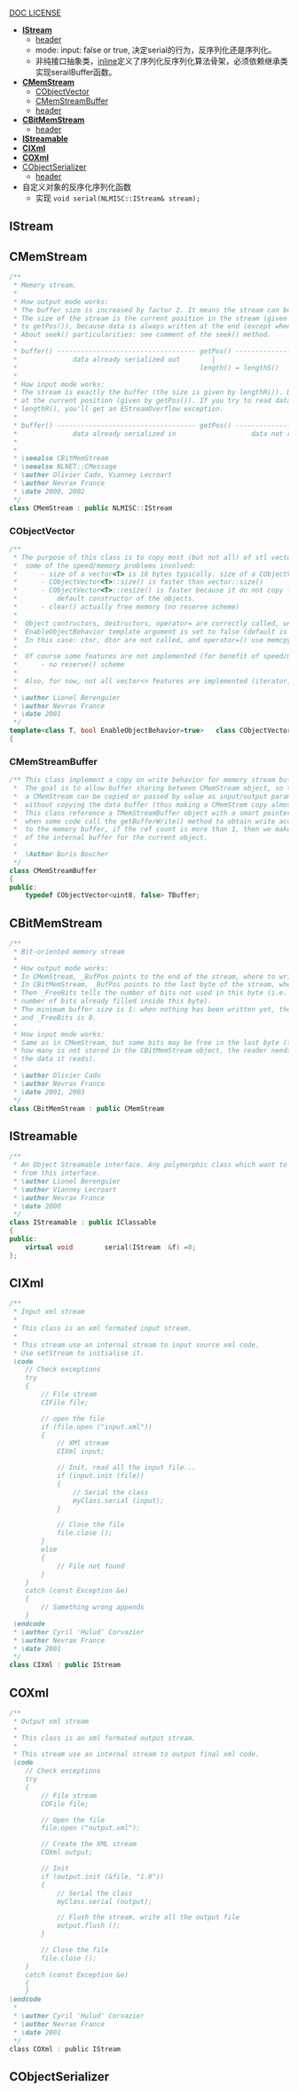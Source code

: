[DOC LICENSE](https://github.com/bbqz007/zhelper-ryzom-server/LICENSE)
* [**IStream**](#IStream)
	- [header](https://github.com/ryzom/ryzomcore/blob/ryzomclassic-develop/nel/include/nel/misc/stream.h)
	- mode: input: false or true, 决定serial的行为，反序列化还是序列化。
	- 非纯接口抽象类，[inline](https://github.com/ryzom/ryzomcore/blob/ryzomclassic-develop/nel/include/nel/misc/stream_inline.h)定义了序列化反序列化算法骨架，必须依赖继承类实现serailBuffer函数。
* [**CMemStream**](#CMemStream)
    - [CObjectVector](#CObjectVector)
    - [CMemStreamBuffer](#CMemStreamBuffer)
    - [header](https://github.com/ryzom/ryzomcore/blob/ryzomclassic-develop/nel/include/nel/misc/mem_stream.h)
* [**CBitMemStream**](#CBitMemStream)
	- [header](https://github.com/ryzom/ryzomcore/blob/ryzomclassic-develop/nel/include/nel/misc/bit_mem_stream.h)
* [**IStreamable**](#IStreamable)
* [**CIXml**](#CIXml)
* [**COXml**](#COXml)
* [CObjectSerializer](#CObjectSerializer)
	- [header](https://github.com/ryzom/ryzomcore/blob/ryzomclassic-develop/ryzom/common/src/game_share/object.h)
* 自定义对象的反序化序列化函数
	- 实现 ```void serial(NLMISC::IStream& stream);```
## IStream
## CMemStream
```c++
/**
 * Memory stream.
 *
 * How output mode works:
 * The buffer size is increased by factor 2. It means the stream can be smaller than the buffer size.
 * The size of the stream is the current position in the stream (given by lengthS() which is equal
 * to getPos()), because data is always written at the end (except when using poke()).
 * About seek() particularities: see comment of the seek() method.
 *
 * buffer() ----------------------------------- getPos() ---------------- size()
 *              data already serialized out        |
 *                                              length() = lengthS()
 *
 * How input mode works:
 * The stream is exactly the buffer (the size is given by lengthR()). Data is read inside the stream,
 * at the current position (given by getPos()). If you try to read data while getPos() is equal to
 * lengthR(), you'll get an EStreamOverflow exception.
 *
 * buffer() ----------------------------------- getPos() ------------------------- size()
 *              data already serialized in                   data not read yet      |
 *                                                                               length() = lengthR()
 *
 * \seealso CBitMemStream
 * \seealso NLNET::CMessage
 * \author Olivier Cado, Vianney Lecroart
 * \author Nevrax France
 * \date 2000, 2002
 */
class CMemStream : public NLMISC::IStream
```
### CObjectVector
```c++
/**
 * The purpose of this class is to copy most (but not all) of stl vector<> features, without
 *	some of the speed/memory problems involved:
 *		- size of a vector<T> is 16 bytes typically. size of a CObjectVector is 8 bytes (only a ptr and a size).
 *		- CObjectVector<T>::size() is faster than vector::size()
 *		- CObjectVector<T>::resize() is faster because it do not copy from a default value, it just call the
 *			default constructor of the objects.
 *		- clear() actually free memory (no reserve scheme)
 *
 *	Object contructors, destructors, operator= are correctly called, unless
 *	EnableObjectBehavior template argument is set to false (default is true)
 *	In this case: ctor, dtor are not called, and operator=() use memcpy.
 *
 *	Of course some features are not implemented (for benefit of speed/memory):
 *		- no reserve() scheme
 *
 *	Also, for now, not all vector<> features are implemented (iterator, erase etc...).
 *
 * \author Lionel Berenguier
 * \author Nevrax France
 * \date 2001
 */
template<class T, bool EnableObjectBehavior=true>	class CObjectVector
{
```
### CMemStreamBuffer
```c++
/** This class implement a copy on write behavior for memory stream buffer.
 *	The goal is to allow buffer sharing between CMemStream object, so that
 *	a CMemStream can be copied or passed by value as input/output parameter
 *	without copying the data buffer (thus making a CMemStrem copy almost free).
 *	This class reference a TMemStreamBuffer object with a smart pointer,
 *	when some code call the getBufferWrite() method to obtain write access
 *	to the memory buffer, if the ref count is more than 1, then we make a copy
 *	of the internal buffer for the current object.
 *
 *	\Author Boris Boucher
 */
class CMemStreamBuffer
{
public:
	typedef CObjectVector<uint8, false>	TBuffer;
```
## CBitMemStream
```c++
/**
 * Bit-oriented memory stream
 *
 * How output mode works:
 * In CMemStream, _BufPos points to the end of the stream, where to write new data.
 * In CBitMemStream, _BufPos points to the last byte of the stream, where to write new data.
 * Then _FreeBits tells the number of bits not used in this byte (i.e. (8-_FreeBits) is the
 * number of bits already filled inside this byte).
 * The minimum buffer size is 1: when nothing has been written yet, the position is at beginning
 * and _FreeBits is 8.
 *
 * How input mode works:
 * Same as in CMemStream, but some bits may be free in the last byte (the information about
 * how many is not stored in the CBitMemStream object, the reader needs to know the format of
 * the data it reads).
 *
 * \author Olivier Cado
 * \author Nevrax France
 * \date 2001, 2003
 */
class CBitMemStream : public CMemStream
```
## IStreamable
```c++
/**
 * An Object Streamable interface. Any polymorphic class which want to use serial() in a polymorphic way, must derive
 * from this interface.
 * \author Lionel Berenguier
 * \author Vianney Lecroart
 * \author Nevrax France
 * \date 2000
 */
class IStreamable : public IClassable
{
public:
	virtual void		serial(IStream	&f) =0;
};
```
## CIXml
```c++
/**
 * Input xml stream
 *
 * This class is an xml formated input stream.
 *
 * This stream use an internal stream to input source xml code.
 * Use setStream to initialise it.
 \code
	// Check exceptions
	try
	{
		// File stream
		CIFile file;

		// open the file
		if (file.open ("input.xml"))
		{
			// XMl stream
			CIXml input;

			// Init, read all the input file...
			if (input.init (file))
			{
				// Serial the class
				myClass.serial (input);
			}

			// Close the file
			file.close ();
		}
		else
		{
			// File not found
		}
	}
	catch (const Exception &e)
	{
		// Something wrong appends
	}
 \endcode
 * \author Cyril 'Hulud' Corvazier
 * \author Nevrax France
 * \date 2001
 */
class CIXml : public IStream
```
## COXml
```c
/**
 * Output xml stream
 *
 * This class is an xml formated output stream.
 *
 * This stream use an internal stream to output final xml code.
 \code
	// Check exceptions
	try
	{
		// File stream
		COFile file;

		// Open the file
		file.open ("output.xml");

		// Create the XML stream
		COXml output;

		// Init
		if (output.init (&file, "1.0"))
		{
			// Serial the class
			myClass.serial (output);

			// Flush the stream, write all the output file
			output.flush ();
		}

		// Close the file
		file.close ();
	}
 	catch (const Exception &e)
	{
	}
\endcode
 *
 * \author Cyril 'Hulud' Corvazier
 * \author Nevrax France
 * \date 2001
 */
class COXml : public IStream
```
## CObjectSerializer
```c

```
